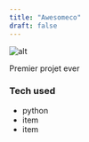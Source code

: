 ```yaml
---
title: "Awesomeco" 
draft: false
---
```

![alt](//via.placeholder.com/640x150) 

Premier projet ever

### Tech used
* python
* item
* item